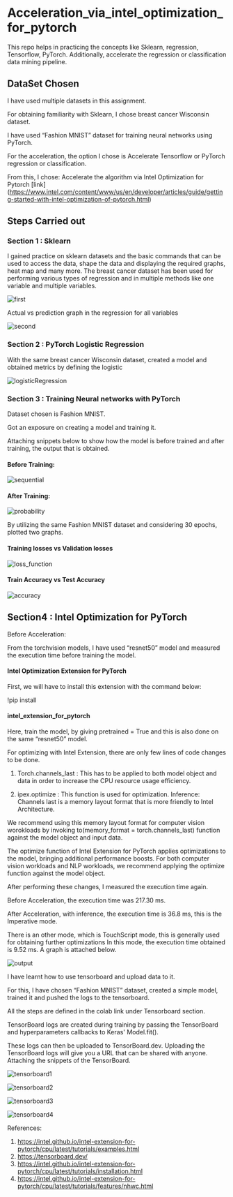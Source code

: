 # Acceleration_via_intel_optimization_for_pytorch
This repo helps in practicing the concepts like Sklearn, regression, Tensorflow, PyTorch. Additionally, accelerate the regression or classification data mining pipeline.

## DataSet Chosen 
I have used multiple datasets in this assignment.

For obtaining familiarity with Sklearn, I chose breast cancer Wisconsin dataset.

I have used “Fashion MNIST” dataset for training neural networks using PyTorch.

For the acceleration, the option I chose is Accelerate Tensorflow or PyTorch regression or classification. 

From this, I chose: Accelerate the algorithm via Intel Optimization for Pytorch [link] (https://www.intel.com/content/www/us/en/developer/articles/guide/getting-started-with-intel-optimization-of-pytorch.html)

## Steps Carried out
### Section 1 : Sklearn
I gained practice on sklearn datasets and the basic commands that can be used to access the data, shape the data and displaying the required graphs, heat map and many more.
The breast cancer dataset has been used for performing various types of regression and in multiple methods like one variable and multiple variables.

![first](first.png)

Actual vs prediction graph in the regression for all variables

![second](second.png)

### Section 2 : PyTorch Logistic Regression
With the same breast cancer Wisconsin dataset, created a model and obtained metrics by defining the logistic

![logisticRegression](logisticRegression.png)

### Section 3 : Training Neural networks with PyTorch
Dataset chosen is Fashion MNIST.

Got an exposure on creating a model and training it.

Attaching snippets below to show how the model is before trained and after training, the output that is obtained.

#### Before Training:

![sequential](sequential.png)

#### After Training:

![probability](probability.png)

By utilizing the same Fashion MNIST dataset and considering 30 epochs, plotted two graphs.

#### Training losses vs Validation losses

![loss_function](loss_function.png)

#### Train Accuracy vs Test Accuracy

![accuracy](accuracy.png)

## Section4 : Intel Optimization for PyTorch

Before Acceleration:

From the torchvision models, I have used “resnet50” model and measured the execution time before training the model.

#### Intel Optimization Extension for PyTorch
First, we will have to install this extension with the command below: 

!pip install 

#### intel_extension_for_pytorch 

Here, train the model, by giving pretrained = True and this is also done on the same “resnet50” model.

For optimizing with Intel Extension, there are only few lines of code changes to be done. 

1. Torch.channels_last : This has to be applied to both model object and data in order to increase the CPU resource usage efficiency.

2. ipex.optimize : This function is used for optimization. Inference: Channels last is a memory layout format that is more friendly to Intel Architecture. 

We recommend using this memory layout format for computer vision worokloads by invoking to(memory_format = torch.channels_last) function against the model object and input data. 

The optimize function of Intel Extension for PyTorch applies optimizations to the model, bringing additional performance boosts. For both computer vision workloads and NLP workloads, we recommend applying the optimize function against the model object.

After performing these changes, I measured the execution time again. 

Before Acceleration, the execution time was 217.30 ms.

After Acceleration, with inference, the execution time is 36.8 ms, this is the Imperative mode. 

There is an other mode, which is TouchScript mode, this is generally used for obtaining further optimizations In this mode, the execution time obtained is 9.52 ms. A graph is attached below.

![output](output.png)

I have learnt how to use tensorboard and upload data to it. 

For this, I have chosen “Fashion MNIST” dataset, created a simple model, trained it and pushed the logs to the tensorboard. 

All the steps are defined in the colab link under Tensorboard section. 

TensorBoard logs are created during training by passing the TensorBoard and hyperparameters callbacks to Keras' Model.fit(). 

These logs can then be uploaded to TensorBoard.dev. Uploading the TensorBoard logs will give you a URL that can be shared with anyone. Attaching the snippets of the TensorBoard.

![tensorboard1](tensorboard1.png)

![tensorboard2](tensorboard2.png)

![tensorboard3](tensorboard3.png)

![tensorboard4](tensorboard4.png)

References:
1. https://intel.github.io/intel-extension-for-pytorch/cpu/latest/tutorials/examples.html
2. https://tensorboard.dev/
3. https://intel.github.io/intel-extension-for-pytorch/cpu/latest/tutorials/installation.html
4. https://intel.github.io/intel-extension-for-pytorch/cpu/latest/tutorials/features/nhwc.html



